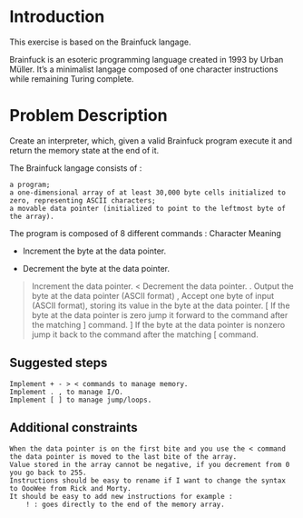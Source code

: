 # Introduction

This exercise is based on the Brainfuck langage.

Brainfuck is an esoteric programming language created in 1993 by Urban Müller. It’s a minimalist langage composed of one character instructions while remaining Turing complete.

# Problem Description

Create an interpreter, which, given a valid Brainfuck program execute it and return the memory state at the end of it.

The Brainfuck langage consists of :

    a program;
    a one-dimensional array of at least 30,000 byte cells initialized to zero, representing ASCII characters;
    a movable data pointer (initialized to point to the leftmost byte of the array).

The program is composed of 8 different commands :
Character 	Meaning
+ 	Increment the byte at the data pointer.
- 	Decrement the byte at the data pointer.
> 	Increment the data pointer.
< 	Decrement the data pointer.
. 	Output the byte at the data pointer (ASCII format)
, 	Accept one byte of input (ASCII format), storing its value in the byte at the data pointer.
[ 	If the byte at the data pointer is zero jump it forward to the command after the matching ] command.
] 	If the byte at the data pointer is nonzero jump it back to the command after the matching [ command.

## Suggested steps

    Implement + - > < commands to manage memory.
    Implement . , to manage I/O.
    Implement [ ] to manage jump/loops.

## Additional constraints

    When the data pointer is on the first bite and you use the < command the data pointer is moved to the last bite of the array.
    Value stored in the array cannot be negative, if you decrement from 0 you go back to 255.
    Instructions should be easy to rename if I want to change the syntax to OooWee from Rick and Morty.
    It should be easy to add new instructions for example :
        ! : goes directly to the end of the memory array.